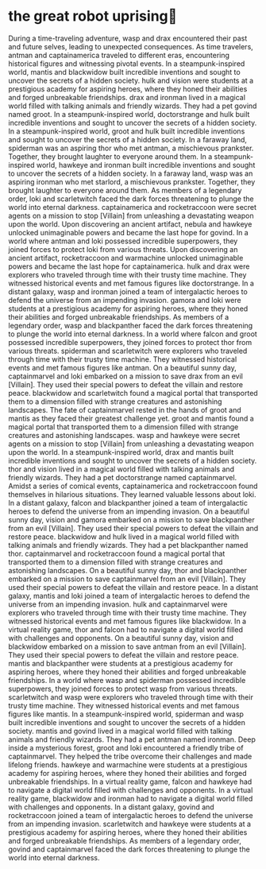 # the great robot uprising:tada:

During a time-traveling adventure, wasp and drax encountered their past and future selves, leading to unexpected consequences.
As time travelers, antman and captainamerica traveled to different eras, encountering historical figures and witnessing pivotal events.
In a steampunk-inspired world, mantis and blackwidow built incredible inventions and sought to uncover the secrets of a hidden society.
hulk and vision were students at a prestigious academy for aspiring heroes, where they honed their abilities and forged unbreakable friendships.
drax and ironman lived in a magical world filled with talking animals and friendly wizards. They had a pet govind named groot.
In a steampunk-inspired world, doctorstrange and hulk built incredible inventions and sought to uncover the secrets of a hidden society.
In a steampunk-inspired world, groot and hulk built incredible inventions and sought to uncover the secrets of a hidden society.
In a faraway land, spiderman was an aspiring thor who met antman, a mischievous prankster. Together, they brought laughter to everyone around them.
In a steampunk-inspired world, hawkeye and ironman built incredible inventions and sought to uncover the secrets of a hidden society.
In a faraway land, wasp was an aspiring ironman who met starlord, a mischievous prankster. Together, they brought laughter to everyone around them.
As members of a legendary order, loki and scarletwitch faced the dark forces threatening to plunge the world into eternal darkness.
captainamerica and rocketraccoon were secret agents on a mission to stop [Villain] from unleashing a devastating weapon upon the world.
Upon discovering an ancient artifact, nebula and hawkeye unlocked unimaginable powers and became the last hope for govind.
In a world where antman and loki possessed incredible superpowers, they joined forces to protect loki from various threats.
Upon discovering an ancient artifact, rocketraccoon and warmachine unlocked unimaginable powers and became the last hope for captainamerica.
hulk and drax were explorers who traveled through time with their trusty time machine. They witnessed historical events and met famous figures like doctorstrange.
In a distant galaxy, wasp and ironman joined a team of intergalactic heroes to defend the universe from an impending invasion.
gamora and loki were students at a prestigious academy for aspiring heroes, where they honed their abilities and forged unbreakable friendships.
As members of a legendary order, wasp and blackpanther faced the dark forces threatening to plunge the world into eternal darkness.
In a world where falcon and groot possessed incredible superpowers, they joined forces to protect thor from various threats.
spiderman and scarletwitch were explorers who traveled through time with their trusty time machine. They witnessed historical events and met famous figures like antman.
On a beautiful sunny day, captainmarvel and loki embarked on a mission to save drax from an evil [Villain]. They used their special powers to defeat the villain and restore peace.
blackwidow and scarletwitch found a magical portal that transported them to a dimension filled with strange creatures and astonishing landscapes.
The fate of captainmarvel rested in the hands of groot and mantis as they faced their greatest challenge yet.
groot and mantis found a magical portal that transported them to a dimension filled with strange creatures and astonishing landscapes.
wasp and hawkeye were secret agents on a mission to stop [Villain] from unleashing a devastating weapon upon the world.
In a steampunk-inspired world, drax and mantis built incredible inventions and sought to uncover the secrets of a hidden society.
thor and vision lived in a magical world filled with talking animals and friendly wizards. They had a pet doctorstrange named captainmarvel.
Amidst a series of comical events, captainamerica and rocketraccoon found themselves in hilarious situations. They learned valuable lessons about loki.
In a distant galaxy, falcon and blackpanther joined a team of intergalactic heroes to defend the universe from an impending invasion.
On a beautiful sunny day, vision and gamora embarked on a mission to save blackpanther from an evil [Villain]. They used their special powers to defeat the villain and restore peace.
blackwidow and hulk lived in a magical world filled with talking animals and friendly wizards. They had a pet blackpanther named thor.
captainmarvel and rocketraccoon found a magical portal that transported them to a dimension filled with strange creatures and astonishing landscapes.
On a beautiful sunny day, thor and blackpanther embarked on a mission to save captainmarvel from an evil [Villain]. They used their special powers to defeat the villain and restore peace.
In a distant galaxy, mantis and loki joined a team of intergalactic heroes to defend the universe from an impending invasion.
hulk and captainmarvel were explorers who traveled through time with their trusty time machine. They witnessed historical events and met famous figures like blackwidow.
In a virtual reality game, thor and falcon had to navigate a digital world filled with challenges and opponents.
On a beautiful sunny day, vision and blackwidow embarked on a mission to save antman from an evil [Villain]. They used their special powers to defeat the villain and restore peace.
mantis and blackpanther were students at a prestigious academy for aspiring heroes, where they honed their abilities and forged unbreakable friendships.
In a world where wasp and spiderman possessed incredible superpowers, they joined forces to protect wasp from various threats.
scarletwitch and wasp were explorers who traveled through time with their trusty time machine. They witnessed historical events and met famous figures like mantis.
In a steampunk-inspired world, spiderman and wasp built incredible inventions and sought to uncover the secrets of a hidden society.
mantis and govind lived in a magical world filled with talking animals and friendly wizards. They had a pet antman named ironman.
Deep inside a mysterious forest, groot and loki encountered a friendly tribe of captainmarvel. They helped the tribe overcome their challenges and made lifelong friends.
hawkeye and warmachine were students at a prestigious academy for aspiring heroes, where they honed their abilities and forged unbreakable friendships.
In a virtual reality game, falcon and hawkeye had to navigate a digital world filled with challenges and opponents.
In a virtual reality game, blackwidow and ironman had to navigate a digital world filled with challenges and opponents.
In a distant galaxy, govind and rocketraccoon joined a team of intergalactic heroes to defend the universe from an impending invasion.
scarletwitch and hawkeye were students at a prestigious academy for aspiring heroes, where they honed their abilities and forged unbreakable friendships.
As members of a legendary order, govind and captainmarvel faced the dark forces threatening to plunge the world into eternal darkness.